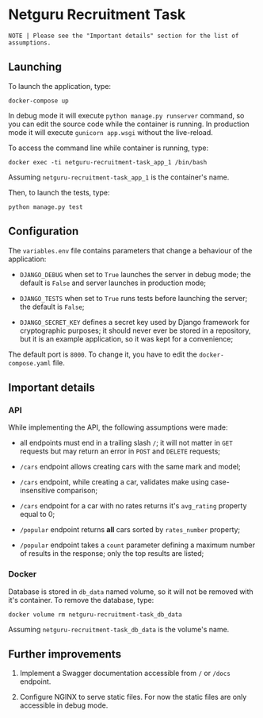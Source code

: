 # Netguru Recruitment Task

```
NOTE | Please see the "Important details" section for the list of assumptions.
```

## Launching

To launch the application, type:

```
docker-compose up
```

In debug mode it will execute `python manage.py runserver` command, so you can
edit the source code while the container is running. In production mode it will
execute `gunicorn app.wsgi` without the live-reload.

To access the command line while container is running, type:

```
docker exec -ti netguru-recruitment-task_app_1 /bin/bash
```

Assuming `netguru-recruitment-task_app_1` is the container's name.

Then, to launch the tests, type:

```
python manage.py test
```

## Configuration

The `variables.env` file contains parameters that change a behaviour of the
application:

- `DJANGO_DEBUG` when set to `True` launches the server in debug mode; the
default is `False` and server launches in production mode;

- `DJANGO_TESTS` when set to `True` runs tests before launching the server;
the default is `False`;

- `DJANGO_SECRET_KEY` defines a secret key used by Django framework for
cryptographic purposes; it should never ever be stored in a repository, but it
is an example application, so it was kept for a convenience;

The default port is `8000`. To change it, you have to edit the
`docker-compose.yaml` file.

## Important details

### API

While implementing the API, the following assumptions were made:

- all endpoints must end in a trailing slash `/`; it will not matter in `GET`
requests but may return an error in `POST` and `DELETE` requests;

- `/cars` endpoint allows creating cars with the same mark and model;

- `/cars` endpoint, while creating a car, validates make using case-insensitive
comparison;

- `/cars` endpoint for a car with no rates returns it's `avg_rating` property
equal to 0;

- `/popular` endpoint returns **all** cars sorted by `rates_number` property;

- `/popular` endpoint takes a `count` parameter defining a maximum number of
results in the response; only the top results are listed;

### Docker

Database is stored in `db_data` named volume, so it will not be removed with
it's container. To remove the database, type:

```
docker volume rm netguru-recruitment-task_db_data
```

Assuming `netguru-recruitment-task_db_data` is the volume's name.

## Further improvements

1. Implement a Swagger documentation accessible from `/` or `/docs` endpoint.

2. Configure NGINX to serve static files. For now the static files are only
accessible in debug mode.
